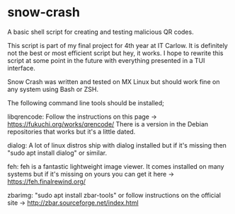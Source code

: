 # snow-crash

A basic shell script for creating and testing malicious QR codes.

This script is part of my final project for 4th year at IT Carlow. It is definitely not the best or most efficient script but hey, it works. 
I hope to rewrite this script at some point in the future with everything presented in a TUI interface. 

Snow Crash was written and tested on MX Linux but should work fine on any system using Bash or ZSH.

The following command line tools should be installed; 

libqrencode: Follow the instructions on this page -> https://fukuchi.org/works/qrencode/
There is a version in the Debian repositories that works but it's a little dated.  

dialog: A lot of linux distros ship with dialog installed but if it's missing then "sudo apt install dialog" or similar.  

feh: feh is a fantastic lightweight image viewer. It comes installed on many systems but if it's missing on yours you can get it here -> https://feh.finalrewind.org/

zbarimg: "sudo apt install zbar-tools" or follow instructions on the official site -> http://zbar.sourceforge.net/index.html

